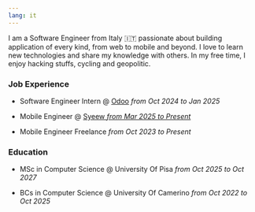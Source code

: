 ```yaml
---
lang: it
---
```

I am a Software Engineer from Italy 🇮🇹 passionate about building application of every kind, from web to mobile and beyond. I love to learn new technologies and share my knowledge with others. In my free time, I enjoy hacking stuffs, cycling and geopolitic.

### Job Experience

*   Software Engineer Intern @ [Odoo](https://odoo.com) _from Oct 2024 to Jan 2025_
    
*   Mobile Engineer @ [Syeew _from Mar 2025 to Present_](https://www.syeew.com)
    
*   Mobile Engineer Freelance _from Oct 2023 to Present_
    

### Education

*   MSc in Computer Science @ University Of Pisa _from Oct 2025 to Oct 2027_
    
*   BCs in Computer Science @ University Of Camerino _from Oct 2022 to Oct 2025_
